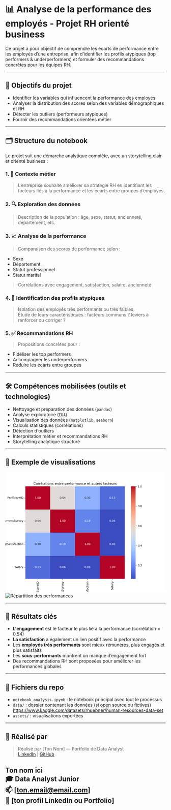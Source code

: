 # 📊 Analyse de la performance des employés - Projet RH orienté business

Ce projet a pour objectif de comprendre les écarts de performance entre les employés d’une entreprise, afin d’identifier les profils atypiques (top performers & underperformers) et formuler des recommandations concrètes pour les équipes RH.

---

## 🧠 Objectifs du projet

- Identifier les variables qui influencent la performance des employés
- Analyser la distribution des scores selon des variables démographiques et RH
- Détecter les outliers (performeurs atypiques)
- Fournir des recommandations orientées métier

---

## 🗂️ Structure du notebook

Le projet suit une démarche analytique complète, avec un storytelling clair et orienté business :

### 1. 📍 Contexte métier
> L’entreprise souhaite améliorer sa stratégie RH en identifiant les facteurs liés à la performance et les écarts entre groupes d’employés.

### 2. 🔍 Exploration des données
> Description de la population : âge, sexe, statut, ancienneté, département, etc.

### 3. 📈 Analyse de la performance
> Comparaison des scores de performance selon :
- Sexe
- Département
- Statut professionnel
- Statut marital  
> Corrélations avec engagement, satisfaction, salaire, ancienneté

### 4. 🚨 Identification des profils atypiques
> Isolation des employés très performants ou très faibles.  
> Étude de leurs caractéristiques : facteurs communs ? leviers à renforcer ou corriger ?

### 5. ✅ Recommandations RH
> Propositions concrètes pour :
- Fidéliser les top performers
- Accompagner les underperformers
- Réduire les écarts entre groupes

---

## 🛠️ Compétences mobilisées (outils et technologies)

- Nettoyage et préparation des données (`pandas`)
- Analyse exploratoire (`EDA`)
- Visualisation des données (`matplotlib`, `seaborn`)
- Calculs statistiques (corrélations)
- Détection d'outliers
- Interprétation métier et recommandations RH
- Storytelling analytique structuré

---

## 📎 Exemple de visualisations

![Exemple de heatmap](assets/heatmap_correlation.png)  
![Répartition des performances](assets/distribution_performance.png)

---

## 🧠 Résultats clés

- **L'engagement** est le facteur le plus lié à la performance (corrélation = 0.54)
- **La satisfaction** a également un lien positif avec la performance
- Les **employés très performants** sont mieux rémunérés, plus engagés et plus satisfaits
- Les **sous-performants** montrent un manque d’engagement fort
- Des recommandations RH sont proposées pour améliorer les performances globales

---

## 📂 Fichiers du repo

- `notebook_analysis.ipynb` : le notebook principal avec tout le processus
- `data/` : dossier contenant les données (si open source ou fictives) https://www.kaggle.com/datasets/rhuebner/human-resources-data-set
- `assets/` : visualisations exportées

---

## 👨 Réalisé par

> Réalisé par [Ton Nom] — Portfolio de Data Analyst  
> [LinkedIn](https://linkedin.com/in/ton-profil) | [GitHub](https://github.com/ton-pseudo)

**Ton nom ici**  
🎓 Data Analyst Junior  
📫 [ton.email@email.com]  
🔗 [ton profil LinkedIn ou Portfolio]
---

